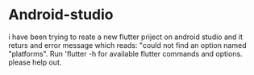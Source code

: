 # Android-studio
i have been trying to reate a new flutter priject on android studio and it returs and error message which reads:
"could not find an option named "platforms". Run 'flutter -h for available flutter commands and options.
please help out.
